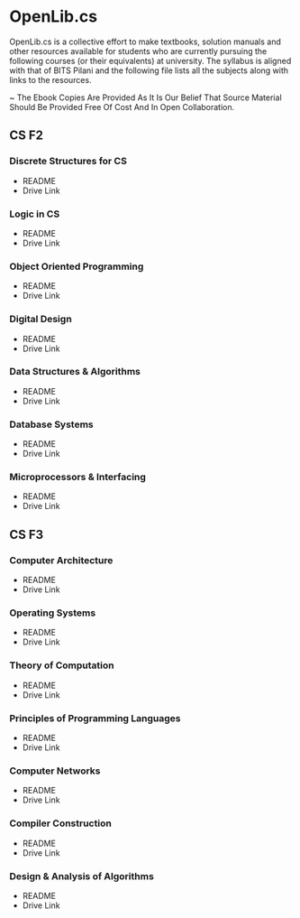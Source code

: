 # OpenLib.cs
OpenLib.cs is a collective effort to make textbooks, solution manuals and other resources available for students who are currently pursuing the following courses (or their equivalents) at university. The syllabus is aligned with that of BITS Pilani and the following file lists all the subjects along with links to the resources. 

~ The Ebook Copies Are Provided As It Is Our Belief That Source Material Should Be Provided Free Of Cost And In Open Collaboration. 

## CS F2
### Discrete Structures for CS
  - README
  - Drive Link
### Logic in CS
  - README
  - Drive Link
### Object Oriented Programming
  - README
  - Drive Link
### Digital Design
  - README
  - Drive Link
### Data Structures & Algorithms
  - README
  - Drive Link
### Database Systems
  - README
  - Drive Link
### Microprocessors & Interfacing
  - README
  - Drive Link

## CS F3
### Computer Architecture
  - README
  - Drive Link
### Operating Systems
  - README
  - Drive Link
### Theory of Computation
  - README
  - Drive Link
### Principles of Programming Languages
  - README
  - Drive Link
### Computer Networks
  - README
  - Drive Link
### Compiler Construction
  - README
  - Drive Link
### Design & Analysis of Algorithms
  - README
  - Drive Link
